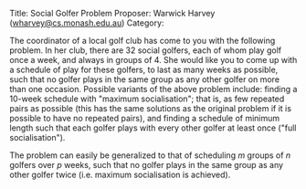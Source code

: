 Title:    Social Golfer Problem
Proposer: 	 Warwick Harvey (wharvey@cs.monash.edu.au)
Category:


The coordinator of a local golf club has come to you with the following problem. In her club, there are 32 social golfers, each of whom play golf once a week, and always in groups of 4. She would like you to come up with a schedule of play for these golfers, to last as many weeks as possible, such that no golfer plays in the same group as any other golfer on more than one occasion.
Possible variants of the above problem include: finding a 10-week schedule with "maximum socialisation"; that is, as few repeated pairs as possible (this has the same solutions as the original problem if it is possible to have no repeated pairs), and finding a schedule of minimum length such that each golfer plays with every other golfer at least once ("full socialisation").

The problem can easily be generalized to that of scheduling $m$ groups of $n$ golfers over $p$ weeks, such that no golfer plays in the same group as any other golfer twice (i.e. maximum socialisation is achieved).
